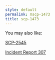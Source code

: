 ```yaml
---
style: default
permalink: Xscp-1473
title: scp-1473
---
```

You may also like:

[SCP-2545](http://scp-wiki.net/scp-2545)

[Incident Report 307](http://scp-wiki.net/incident-report-307)
